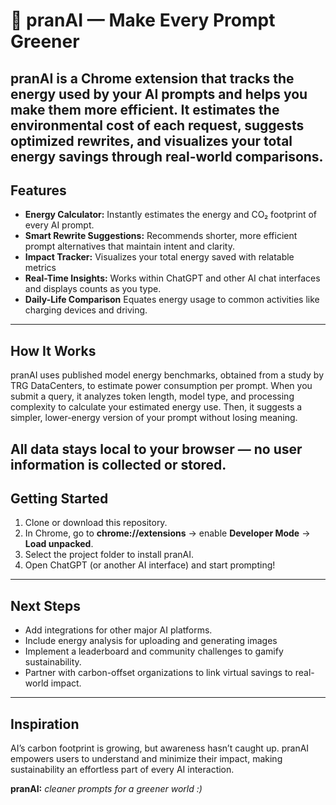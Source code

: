 # 🌱 pranAI — Make Every Prompt Greener

**pranAI** is a Chrome extension that tracks the energy used by your AI prompts and helps you make them more efficient. It estimates the environmental cost of each request, suggests optimized rewrites, and visualizes your total energy savings through real-world comparisons.
---

## Features
* **Energy Calculator:** Instantly estimates the energy and CO₂ footprint of every AI prompt.
* **Smart Rewrite Suggestions:** Recommends shorter, more efficient prompt alternatives that maintain intent and clarity.
* **Impact Tracker:** Visualizes your total energy saved with relatable metrics
* **Real-Time Insights:** Works within ChatGPT and other AI chat interfaces and displays counts as you type.
* **Daily-Life Comparison** Equates energy usage to common activities like charging devices and driving.
---
## How It Works
pranAI uses published model energy benchmarks, obtained from a study by TRG DataCenters, to estimate power consumption per prompt. When you submit a query, it analyzes token length, model type, and processing complexity to calculate your estimated energy use.
Then, it suggests a simpler, lower-energy version of your prompt without losing meaning.

All data stays local to your browser — **no user information is collected or stored.**
---
## Getting Started
1. Clone or download this repository.
2. In Chrome, go to **chrome://extensions** → enable **Developer Mode** → **Load unpacked**.
3. Select the project folder to install pranAI.
4. Open ChatGPT (or another AI interface) and start prompting!
---

## Next Steps
* Add integrations for other major AI platforms.
* Include energy analysis for uploading and generating images
* Implement a leaderboard and community challenges to gamify sustainability.
* Partner with carbon-offset organizations to link virtual savings to real-world impact.
---

## Inspiration
AI’s carbon footprint is growing, but awareness hasn’t caught up. pranAI empowers users to understand and minimize their impact, making sustainability an effortless part of every AI interaction.

**pranAI:** *cleaner prompts for a greener world :)*
